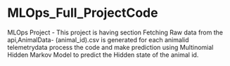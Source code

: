 # MLOps_Full_ProjectCode
MLOps Project - This project is having section Fetching Raw data from the api,AnimalData- (animal_id).csv is generated for each animalid telemetrydata process the code and make prediction using Multinomial Hidden Markov Model to predict the Hidden state of the animal id.
